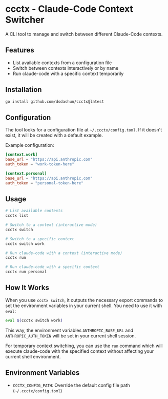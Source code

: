 # ccctx - Claude-Code Context Switcher

A CLI tool to manage and switch between different Claude-Code contexts.

## Features

- List available contexts from a configuration file
- Switch between contexts interactively or by name
- Run claude-code with a specific context temporarily

## Installation

```bash
go install github.com/dsdashun/ccctx@latest
```

## Configuration

The tool looks for a configuration file at `~/.ccctx/config.toml`. If it doesn't exist, it will be created with a default example.

Example configuration:

```toml
[context.work]
base_url = "https://api.anthropic.com"
auth_token = "work-token-here"

[context.personal]
base_url = "https://api.anthropic.com"
auth_token = "personal-token-here"
```

## Usage

```bash
# List available contexts
ccctx list

# Switch to a context (interactive mode)
ccctx switch

# Switch to a specific context
ccctx switch work

# Run claude-code with a context (interactive mode)
ccctx run

# Run claude-code with a specific context
ccctx run personal
```

## How It Works

When you use `ccctx switch`, it outputs the necessary export commands to set the environment variables in your current shell. You need to use it with `eval`:

```bash
eval $(ccctx switch work)
```

This way, the environment variables `ANTHROPIC_BASE_URL` and `ANTHROPIC_AUTH_TOKEN` will be set in your current shell session.

For temporary context switching, you can use the `run` command which will execute claude-code with the specified context without affecting your current shell environment.

## Environment Variables

- `CCCTX_CONFIG_PATH`: Override the default config file path (`~/.ccctx/config.toml`)